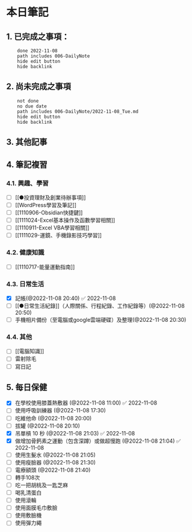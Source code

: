
# 本日筆記

## 1. 已完成之事項：
```tasks
	done 2022-11-08
	path includes 006-DailyNote
	hide edit button 
	hide backlink
```

## 2. 尚未完成之事項
```tasks
	not done
	no due date
	path includes 006-DailyNote/2022-11-08_Tue.md
	hide edit button 
	hide backlink
```

## 3. 其他記事

## 4. 筆記複習
### 4.1. 興趣、學習
- [ ] [[●投資理財及創業待辦事項]]
- [ ] [[WordPress學習及筆記]]
- [ ] [[1110906-Obsidian快捷鍵]]
- [ ] [[1111024-Excel基本操作及函數學習相關]]
- [ ] [[1110911-Excel VBA學習相關]]
- [ ] [[1111029-運鏡、手機錄影技巧學習]]

### 4.2. 健康知識
- [ ] [[1110717-能量運動指南]]

### 4.3. 日常生活
- [x] 記帳(@2022-11-08 20:40) ✅ 2022-11-08
- [ ] [[●日常生活紀錄]]（人際關係、行程紀錄、工作紀錄等）(@2022-11-08 20:50)
- [ ] 手機相片備份（至電腦或google雲端硬碟）及整理(@2022-11-08 20:30)

### 4.4. 其他

- [ ] [[電腦知識]]
- [ ] 雷射除毛
- [ ] 寫日記

## 5. 每日保健
- [x] 在學校使用膝蓋熱敷器 (@2022-11-08 11:00) ✅ 2022-11-08
- [ ] 使用呼吸訓練器 (@2022-11-08 17:30)
- [ ] 吃維他命 (@2022-11-08 20:00)
- [ ] 拔罐 (@2022-11-08 20:10)
- [x] 吊單槓 10 秒 (@2022-11-08 21:03) ✅ 2022-11-08
- [x] 做增加骨鈣素之運動（包含深蹲）或做超慢跑 (@2022-11-08 21:04) ✅ 2022-11-08
- [ ] 使用生髮水 (@2022-11-08 21:05)
- [ ] 使用瘦臉器 (@2022-11-08 21:30)
- [ ] 電療額頭 (@2022-11-08 21:40)
- [ ] 轉手108次
- [ ] 吃一把胡桃及一匙芝麻
- [ ] 喝乳清蛋白
- [ ] 使用滾輪
- [ ] 使用面膜毛巾敷臉
- [ ] 使用敷臉機
- [ ] 使用彈力繩
